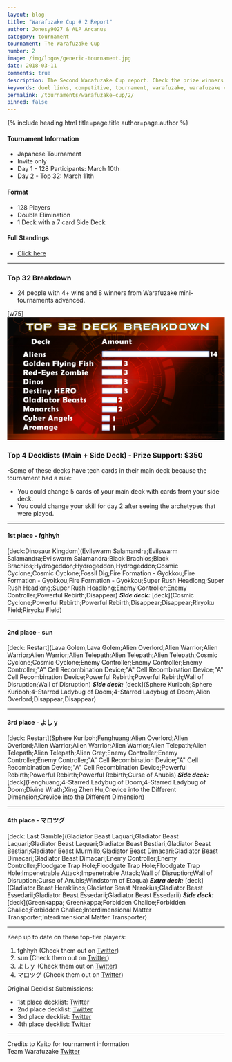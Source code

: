 ```yaml
---
layout: blog
title: "Warafuzake Cup # 2 Report"
author: Jonesy9027 & ALP Arcanus
category: tournament
tournament: The Warafuzake Cup
number: 2
image: /img/logos/generic-tournament.jpg
date: 2018-03-11
comments: true
description: The Second Warafuzake Cup report. Check the prize winners and their decks here.
keywords: duel links, competitive, tournament, warafuzake, warafuzake cup
permalink: /tournaments/warafuzake-cup/2/
pinned: false
---
```


{% include heading.html title=page.title author=page.author %}

#### Tournament Information
- Japanese Tournament
- Invite only
- Day 1 - 128 Participants: March 10th 
- Day 2 - Top 32: March 11th

#### Format
- 128 Players
- Double Elimination
- 1 Deck with a 7 card Side Deck

#### Full Standings
* [Click here](https://twitter.com/TeamWARUFUZAKE/status/972852172697223170)

---

### Top 32 Breakdown
* 24 people with 4+ wins and 8 winners from Warafuzake mini-tournaments advanced.

[w75]
![Graph](/img/content/tournaments/warafuzake-cup/warafuzake-cup-top32.jpg)


### Top 4 Decklists (Main + Side Deck) - Prize Support: $350
-Some of these decks have tech cards in their main deck because the tournament had a rule:
* You could change 5 cards of your main deck with cards from your side deck. 
* You could change your skill for day 2 after seeing the archetypes that were played.

---

#### 1st place - fghhyh
[deck:Dinosaur Kingdom](Evilswarm Salamandra;Evilswarm Salamandra;Evilswarm Salamandra;Black Brachios;Black Brachios;Hydrogeddon;Hydrogeddon;Hydrogeddon;Cosmic Cyclone;Cosmic Cyclone;Fossil Dig;Fire Formation - Gyokkou;Fire Formation - Gyokkou;Fire Formation - Gyokkou;Super Rush Headlong;Super Rush Headlong;Super Rush Headlong;Enemy Controller;Enemy Controller;Powerful Rebirth;Disappear)
***Side deck:***
[deck](Cosmic Cyclone;Powerful Rebirth;Powerful Rebirth;Disappear;Disappear;Riryoku Field;Riryoku Field)

---

#### 2nd place - sun
[deck: Restart](Lava Golem;Lava Golem;Alien Overlord;Alien Warrior;Alien Warrior;Alien Warrior;Alien Telepath;Alien Telepath;Alien Telepath;Cosmic Cyclone;Cosmic Cyclone;Enemy Controller;Enemy Controller;Enemy Controller;"A" Cell Recombination Device;"A" Cell Recombination Device;"A" Cell Recombination Device;Powerful Rebirth;Powerful Rebirth;Wall of Disruption;Wall of Disruption)
***Side deck:***
[deck](Sphere Kuriboh;Sphere Kuriboh;4-Starred Ladybug of Doom;4-Starred Ladybug of Doom;Alien Overlord;Disappear;Disappear)

--- 

#### 3rd place - よしｙ
[deck: Restart](Sphere Kuriboh;Fenghuang;Alien Overlord;Alien Overlord;Alien Warrior;Alien Warrior;Alien Warrior;Alien Telepath;Alien Telepath;Alien Telepath;Alien Grey;Enemy Controller;Enemy Controller;Enemy Controller;"A" Cell Recombination Device;"A" Cell Recombination Device;"A" Cell Recombination Device;Powerful Rebirth;Powerful Rebirth;Powerful Rebirth;Curse of Anubis)
***Side deck:***
[deck](Fenghuang;4-Starred Ladybug of Doom;4-Starred Ladybug of Doom;Divine Wrath;Xing Zhen Hu;Crevice into the Different Dimension;Crevice into the Different Dimension)

---

#### 4th place - マロツグ
[deck: Last Gamble](Gladiator Beast Laquari;Gladiator Beast Laquari;Gladiator Beast Laquari;Gladiator Beast Bestiari;Gladiator Beast Bestiari;Gladiator Beast Murmillo;Gladiator Beast Dimacari;Gladiator Beast Dimacari;Gladiator Beast Dimacari;Enemy Controller;Enemy Controller;Floodgate Trap Hole;Floodgate Trap Hole;Floodgate Trap Hole;Impenetrable Attack;Impenetrable Attack;Wall of Disruption;Wall of Disruption;Curse of Anubis;Windstorm of Etaqua)
***Extra deck:***
[deck](Gladiator Beast Heraklinos;Gladiator Beast Nerokius;Gladiator Beast Essedarii;Gladiator Beast Essedarii;Gladiator Beast Essedarii)
***Side deck:***
[deck](Greenkappa; Greenkappa;Forbidden Chalice;Forbidden Chalice;Forbidden Chalice;Interdimensional Matter Transporter;Interdimensional Matter Transporter)

---

Keep up to date on these top-tier players:
1. fghhyh (Check them out on [Twitter](https://twitter.com/fghhyh22))
2. sun (Check them out on [Twitter](https://twitter.com/sunchan6969))
3. よしｙ (Check them out on [Twitter](https://twitter.com/Yuma81564530))
4. マロツグ (Check them out on [Twitter](https://twitter.com/marotsugu))

Original Decklist Submissions:  
* 1st place decklist: [Twitter](https://twitter.com/TeamWARUFUZAKE/status/972850532543901696)  
* 2nd place decklist: [Twitter](https://twitter.com/TeamWARUFUZAKE/status/972850629898002433)  
* 3rd place decklist: [Twitter](https://twitter.com/TeamWARUFUZAKE/status/972850751193071616)  
* 4th place decklist: [Twitter](https://twitter.com/TeamWARUFUZAKE/status/972851011919364096)  

---

Credits to Kaito for tournament information  
Team Warafuzake [Twitter](https://twitter.com/TeamWARUFUZAKE)  
